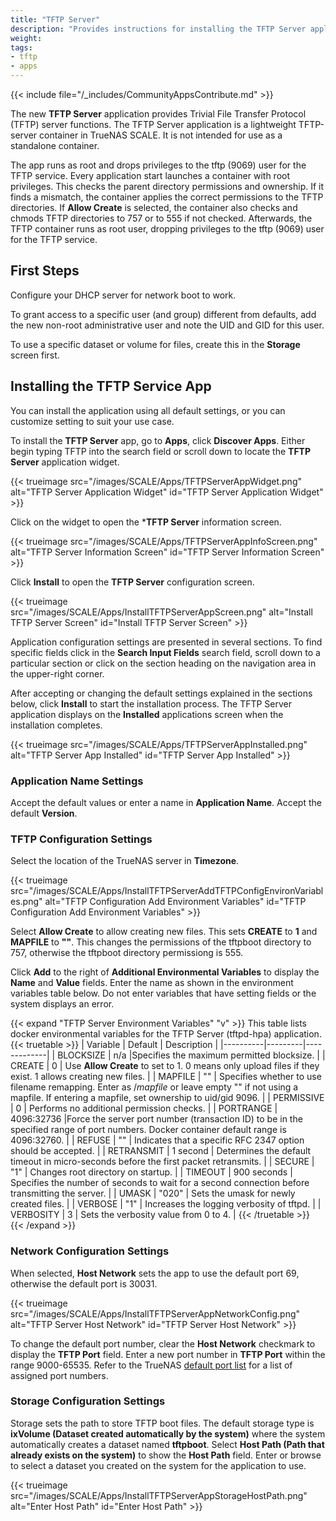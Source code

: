 ```yaml
---
title: "TFTP Server"
description: "Provides instructions for installing the TFTP Server application." 
weight:
tags:
- tftp
- apps
---
```


{{< include file="/_includes/CommunityAppsContribute.md" >}}

The new **TFTP Server** application provides Trivial File Transfer Protocol (TFTP) server functions.
The TFTP Server application is a lightweight TFTP-server container in TrueNAS SCALE. It is not intended for use as a standalone container.

The app runs as root and drops privileges to the tftp (9069) user for the TFTP service.
Every application start launches a container with root privileges.
This checks the parent directory permissions and ownership.
If it finds a mismatch, the container applies the correct permissions to the TFTP directories.
If **Allow Create** is selected, the container also checks and chmods TFTP directories to 757 or to 555 if not checked.
Afterwards, the TFTP container runs as root user, dropping privileges to the tftp (9069) user for the TFTP service.

## First Steps

Configure your DHCP server for network boot to work.

To grant access to a specific user (and group) different from defaults, add the new non-root administrative user and note the UID and GID for this user.

To use a specific dataset or volume for files, create this in the **Storage** screen first.

## Installing the TFTP Service App

You can install the application using all default settings, or you can customize setting to suit your use case.

To install the **TFTP Server** app, go to **Apps**, click **Discover Apps**. Either begin typing TFTP into the search field or scroll down to locate the **TFTP Server** application widget.

{{< trueimage src="/images/SCALE/Apps/TFTPServerAppWidget.png" alt="TFTP Server Application Widget" id="TFTP Server Application Widget" >}}

Click on the widget to open the ***TFTP Server** information screen.

{{< trueimage src="/images/SCALE/Apps/TFTPServerAppInfoScreen.png" alt="TFTP Server Information Screen" id="TFTP Server Information Screen" >}}

Click **Install** to open the **TFTP Server** configuration screen.

{{< trueimage src="/images/SCALE/Apps/InstallTFTPServerAppScreen.png" alt="Install TFTP Server Screen" id="Install TFTP Server Screen" >}}

Application configuration settings are presented in several sections.
To find specific fields click in the **Search Input Fields** search field, scroll down to a particular section or click on the section heading on the navigation area in the upper-right corner.

After accepting or changing the default settings explained in the sections below, click **Install** to start the installation process.
The TFTP Server application displays on the **Installed** applications screen when the installation completes.

{{< trueimage src="/images/SCALE/Apps/TFTPServerAppInstalled.png" alt="TFTP Server App Installed" id="TFTP Server App Installed" >}}

### Application Name Settings
Accept the default values or enter a name in **Application Name**.
Accept the default **Version**.

### TFTP Configuration Settings
Select the location of the TrueNAS server in **Timezone**.

{{< trueimage src="/images/SCALE/Apps/InstallTFTPServerAddTFTPConfigEnvironVariables.png" alt="TFTP Configuration Add Environment Variables" id="TFTP Configuration Add Environment Variables" >}}

Select **Allow Create** to allow creating new files. This sets **CREATE** to **1** and **MAPFILE** to **""**. This changes the permissions of the tftpboot directory to 757, otherwise the tftpboot directory permissiong is 555.

Click **Add** to the right of **Additional Environmental Variables** to display the **Name** and **Value** fields.
Enter the name as shown in the environment variables table below. Do not enter variables that have setting fields or the system displays an error.

{{< expand "TFTP Server Environment Variables" "v" >}}
This table lists docker environmental variables for the TFTP Server (tftpd-hpa) application.
{{< truetable >}}
| Variable | Default | Description |
|----------|---------|-------------|
| BLOCKSIZE | n/a |Specifies the maximum permitted blocksize. |
| CREATE | 0 | Use **Allow Create** to set to 1. 0 means only upload files if they exist. 1 allows creating new files. |
| MAPFILE | "" | Specifies whether to use filename remapping. Enter as /*mapfile* or leave empty "" if not using a mapfile. If entering a mapfile, set ownership to uid/gid 9096. |
| PERMISSIVE | 0 | Performs no additional permission checks. |
| PORTRANGE | 4096:32736 |Force the server port number (transaction ID) to be in the specified range of port numbers. Docker container default range is 4096:32760. |
| REFUSE | "" | Indicates that a specific RFC 2347 option should be accepted. |
| RETRANSMIT | 1 second | Determines the default timeout in micro-seconds before the first packet retransmits. |
| SECURE | "1" | Changes root directory on startup. |
| TIMEOUT | 900 seconds | Specifies the number of seconds to wait for a second connection before transmitting the server. |
| UMASK | "020" | Sets the umask for newly created files. |
| VERBOSE | "1" | Increases the logging verbosity of tftpd. |
| VERBOSITY | 3 | Sets the verbosity value from 0 to 4. |
{{< /truetable >}}
{{< /expand >}}

### Network Configuration Settings

When selected, **Host Network** sets the app to use the default port 69, otherwise the default port is 30031.

{{< trueimage src="/images/SCALE/Apps/InstallTFTPServerAppNetworkConfig.png" alt="TFTP Server Host Network" id="TFTP Server Host Network" >}}

To change the default port number, clear the **Host Network** checkmark to display the **TFTP Port** field.
Enter a new port number in **TFTP Port** within the range 9000-65535.
Refer to the TrueNAS [default port list](https://www.truenas.com/docs/references/defaultports/) for a list of assigned port numbers.

### Storage Configuration Settings

Storage sets the path to store TFTP boot files.
The default storage type is **ixVolume (Dataset created automatically by the system)** where the system automatically creates a dataset named **tftpboot**.
Select **Host Path (Path that already exists on the system)** to show the **Host Path** field.
Enter or browse to select a dataset you created on the system for the application to use.

{{< trueimage src="/images/SCALE/Apps/InstallTFTPServerAppStorageHostPath.png" alt="Enter Host Path" id="Enter Host Path" >}}

